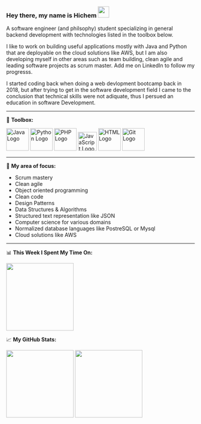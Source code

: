 ### Hey there, my name is Hichem <img src="https://raw.githubusercontent.com/MartinHeinz/MartinHeinz/master/wave.gif" width="30px">

A software engineer (and philsophy) student specializing in general backend development with technologies listed in the toolbox below.

I like to work on building useful applications mostly with Java and Python that are deployable on the cloud solutions like AWS, but I am also developing myself in other areas such as team building, clean agile and leading software projects as scrum master. Add me on LinkedIn to follow my progresss.

I started coding back when doing a web devlopment bootcamp back in 2018, but after trying to get in the software development field I came to the conclusion that technical skills were not adiquate, thus I persued an education in software Development.

---

🧰 **Toolbox:**

<img src="https://cdn.worldvectorlogo.com/logos/java.svg" alt="Java Logo" width="60" height="60"/> <img src="https://cdn.worldvectorlogo.com/logos/python.svg" alt="Python Logo" width="60" height="60"/> <img src="https://cdn.worldvectorlogo.com/logos/php.svg" alt="PHP Logo" width="60" height="60"/> <img src="https://cdn.worldvectorlogo.com/logos/javascript.svg" alt="JavaScript Logo" width="50" height="50"/> <img src="https://cdn.worldvectorlogo.com/logos/html5.svg" alt="HTML Logo" width="60" height="60"/> <img src="https://cdn.worldvectorlogo.com/logos/git.svg" alt="Git Logo" width="60" height="60"/> 

---

🔭 **My area of focus:**
- Scrum mastery
- Clean agile
- Object oriented programming
- Clean code
- Design Patterns
- Data Structures & Algorithms
- Structured text representation like JSON
- Computer science for various domains
- Normalized database languages like PostreSQL or Mysql
- Cloud solutions like AWS

---

📊 **This Week I Spent My Time On:**

<img height="180em" src="https://github-readme-stats.vercel.app/api/wakatime?username=Htou&show_icons=true&hide_border=true&&count_private=true&include_all_commits=true" />


📈 **My GitHub Stats:**

<img height="180em" src="https://github-readme-stats.vercel.app/api?username=Htou&show_icons=true&hide_border=true&count_private=true&include_all_commits=true" /> <img height="180em" src="https://github-readme-stats.vercel.app/api/top-langs/?username=Htou&layout=compact&show_icons=true&hide_border=true&&count_private=true&include_all_commits=true" />
